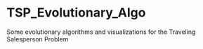 TSP_Evolutionary_Algo
=====================

Some evolutionary algorithms and visualizations for the Traveling Salesperson Problem
